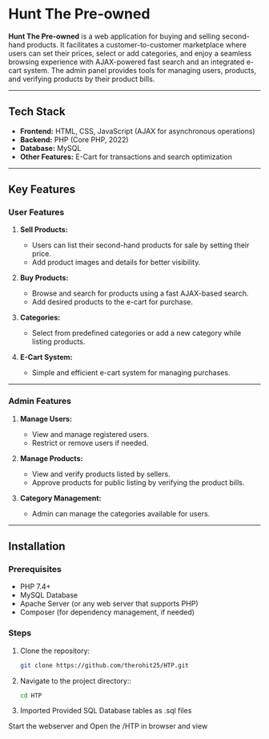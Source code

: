 # **Hunt The Pre-owned**

**Hunt The Pre-owned** is a web application for buying and selling second-hand products. It facilitates a customer-to-customer marketplace where users can set their prices, select or add categories, and enjoy a seamless browsing experience with AJAX-powered fast search and an integrated e-cart system. The admin panel provides tools for managing users, products, and verifying products by their product bills.

---

## **Tech Stack**
- **Frontend:** HTML, CSS, JavaScript (AJAX for asynchronous operations)
- **Backend:** PHP (Core PHP, 2022)
- **Database:** MySQL
- **Other Features:** E-Cart for transactions and search optimization

---

## **Key Features**
### **User Features**
1. **Sell Products:** 
   - Users can list their second-hand products for sale by setting their price.
   - Add product images and details for better visibility.

2. **Buy Products:** 
   - Browse and search for products using a fast AJAX-based search.
   - Add desired products to the e-cart for purchase.

3. **Categories:** 
   - Select from predefined categories or add a new category while listing products.

4. **E-Cart System:** 
   - Simple and efficient e-cart system for managing purchases.

---

### **Admin Features**
1. **Manage Users:**
   - View and manage registered users.
   - Restrict or remove users if needed.

2. **Manage Products:**
   - View and verify products listed by sellers.
   - Approve products for public listing by verifying the product bills.

3. **Category Management:**
   - Admin can manage the categories available for users.

---

## **Installation**
### Prerequisites
- PHP 7.4+ 
- MySQL Database
- Apache Server (or any web server that supports PHP)
- Composer (for dependency management, if needed)

### Steps
1. Clone the repository:
   ```bash
   git clone https://github.com/therohit25/HTP.git
2. Navigate to the project directory::
   ```bash
   cd HTP
3. Imported Provided SQL Database tables as .sql files

Start the webserver and Open the /HTP in browser and view 
